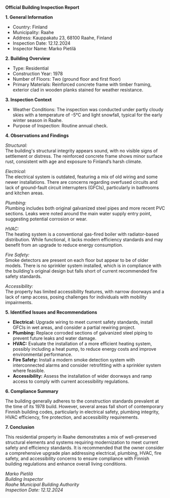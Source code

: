 **Official Building Inspection Report**

**1. General Information**

- Country: Finland  
- Municipality: Raahe  
- Address: Kauppakatu 23, 68100 Raahe, Finland  
- Inspection Date: 12.12.2024  
- Inspector Name: Marko Pietilä

**2. Building Overview**

- Type: Residential  
- Construction Year: 1978  
- Number of Floors: Two (ground floor and first floor)  
- Primary Materials: Reinforced concrete frame with timber framing, exterior clad in wooden planks stained for weather resistance.

**3. Inspection Context**

- Weather Conditions: The inspection was conducted under partly cloudy skies with a temperature of -5°C and light snowfall, typical for the early winter season in Raahe.  
- Purpose of Inspection: Routine annual check.

**4. Observations and Findings**

*Structural:*  
The building's structural integrity appears sound, with no visible signs of settlement or distress. The reinforced concrete frame shows minor surface rust, consistent with age and exposure to Finland’s harsh climate.

*Electrical:*  
The electrical system is outdated, featuring a mix of old wiring and some newer installations. There are concerns regarding overfused circuits and lack of ground-fault circuit interrupters (GFCIs), particularly in bathrooms and kitchen areas.

*Plumbing:*  
Plumbing includes both original galvanized steel pipes and more recent PVC sections. Leaks were noted around the main water supply entry point, suggesting potential corrosion or wear.

*HVAC:*  
The heating system is a conventional gas-fired boiler with radiator-based distribution. While functional, it lacks modern efficiency standards and may benefit from an upgrade to reduce energy consumption.

*Fire Safety:*  
Smoke detectors are present on each floor but appear to be of older models. There is no sprinkler system installed, which is in compliance with the building's original design but falls short of current recommended fire safety standards.

*Accessibility:*  
The property has limited accessibility features, with narrow doorways and a lack of ramp access, posing challenges for individuals with mobility impairments.

**5. Identified Issues and Recommendations**

- **Electrical:** Upgrade wiring to meet current safety standards, install GFCIs in wet areas, and consider a partial rewiring project.
- **Plumbing:** Replace corroded sections of galvanized steel piping to prevent future leaks and water damage.
- **HVAC:** Evaluate the installation of a more efficient heating system, possibly including a heat pump, to reduce energy costs and improve environmental performance.
- **Fire Safety:** Install a modern smoke detection system with interconnected alarms and consider retrofitting with a sprinkler system where feasible.
- **Accessibility:** Assess the installation of wider doorways and ramp access to comply with current accessibility regulations.

**6. Compliance Summary**

The building generally adheres to the construction standards prevalent at the time of its 1978 build. However, several areas fall short of contemporary Finnish building codes, particularly in electrical safety, plumbing integrity, HVAC efficiency, fire protection, and accessibility requirements.

**7. Conclusion**

This residential property in Raahe demonstrates a mix of well-preserved structural elements and systems requiring modernization to meet current safety and efficiency standards. It is recommended that the owner consider a comprehensive upgrade plan addressing electrical, plumbing, HVAC, fire safety, and accessibility concerns to ensure compliance with Finnish building regulations and enhance overall living conditions.

_Marko Pietilä_  
_Building Inspector_  
_Raahe Municipal Building Authority_  
_Inspection Date: 12.12.2024_